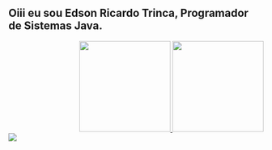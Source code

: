 ## Oiii eu sou Edson Ricardo Trinca, Programador de Sistemas Java.
<div align="right">
  <a href="https://github.com/edsontrinca">
  <img height="180em" src="https://github-readme-stats.vercel.app/api?username=edsontrinca&show_icons=true&theme=dracula&include_all_commits=true&count_private=true"/>
  <img height="180em" src="https://github-readme-stats.vercel.app/api/top-langs/?username=edsontrinca&layout=compact&langs_count=7&theme=dracula"/>
</div>
 
<div> 
  <a href="https://www.linkedin.com/in/edson-ricardo-trinca-9ab848250/" target="_blank"><img src="https://img.shields.io/badge/-LinkedIn-%230077B5?style=for-the-badge&logo=linkedin&logoColor=white" target="_blank"></a> 

<!---
edsontrinca/edsontrinca is a ✨ special ✨ repository because its `README.md` (this file) appears on your GitHub profile.
You can click the Preview link to take a look at your changes.
--->
